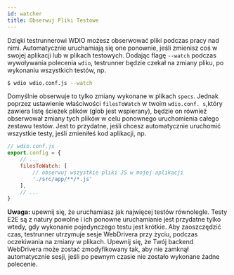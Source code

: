 ```yaml
---
id: watcher
title: Obserwuj Pliki Testowe
---
```


Dzięki testrunnerowi WDIO możesz obserwować pliki podczas pracy nad nimi. Automatycznie uruchamiają się one ponownie, jeśli zmienisz coś w swojej aplikacji lub w plikach testowych. Dodając flagę `--watch` podczas wywoływania polecenia `wdio`, testrunner będzie czekał na zmiany pliku, po wykonaniu wszystkich testów, np.

```sh
$ wdio wdio.conf.js --watch
```

Domyślnie obserwuje to tylko zmiany wykonane w plikach `specs`. Jednak poprzez ustawienie właściwości `filesToWatch` w twoim `wdio.conf. s`,który zawiera listę ścieżek plików (glob jest wspierany), będzie on również obserwował zmiany tych plików w celu ponownego uruchomienia całego zestawu testów. Jest to przydatne, jeśli chcesz automatycznie uruchomić wszystkie testy, jeśli zmieniłeś kod aplikacji, np.

```js
// wdio.conf.js
export.config = {
    // ...
    filesToWatch: [
        // obserwuj wszystkie pliki JS w mojej aplikacji
        './src/app/**/*.js'
    ],
    // ...
}
```

**Uwaga:** upewnij się, że uruchamiasz jak najwięcej testów równolegle. Testy E2E są z natury powolne i ich ponowne uruchamianie jest przydatne tylko wtedy, gdy wykonanie pojedynczego testu jest krótkie. Aby zaoszczędzić czas, testrunner utrzymuje sesje WebDrivera przy życiu, podczas oczekiwania na zmiany w plikach. Upewnij się, że Twój backend WebDrivera może zostać zmodyfikowany tak, aby nie zamknął automatycznie sesji, jeśli po pewnym czasie nie zostało wykonane żadne polecenie.